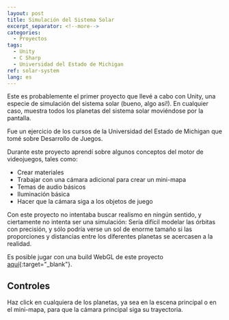 ```yaml
---
layout: post
title: Simulación del Sistema Solar
excerpt_separator: <!--more-->
categories:
  - Proyectos
tags:
  - Unity
  - C Sharp
  - Universidad del Estado de Michigan  
ref: solar-system
lang: es
---
```


Este es probablemente el primer proyecto que llevé a cabo con Unity, una especie de simulación del sistema solar (bueno, algo así!).
En cualquier caso, muestra todos los planetas del sistema solar moviéndose por la pantalla.

<!--more-->

Fue un ejercicio de los cursos de la Universidad del Estado de Michigan que tomé sobre Desarrollo de Juegos.

Durante este proyecto aprendí sobre algunos conceptos del motor de videojuegos, tales como:
* Crear materiales
* Trabajar con una cámara adicional para crear un mini-mapa
* Temas de audio básicos
* Iluminación básica
* Hacer que la cámara siga a los objetos de juego

Con este proyecto no intentaba buscar realismo en ningún sentido, y ciertamente no intenta ser una simulación:
Sería difícil modelar las órbitas con precisión, y sólo podría verse un sol de enorme tamaño si
las proporciones y distancias entre los diferentes planetas se acercasen a la realidad.

Es posible jugar con una build WebGL de este proyecto [aquí](/assets/webgl/solar-system){:target="_blank"}.

## Controles
Haz click en cualquiera de los planetas, ya sea en la escena principal o en el mini-mapa, para que la cámara principal siga su trayectoria.
